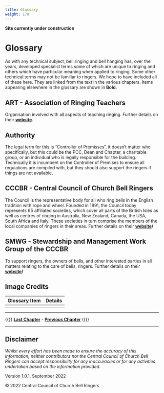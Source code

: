 ```yaml
---
title: Glossary
weight: 170
---
```


**Site currently under construction**

# Glossary

As with any technical subject, bell ringing and bell hanging has, over the years, developed specialist terms some of which are unique to ringing and others which have particular meaning when applied to ringing. Some other technical terms may not be familiar to ringers. We hope to have included all of these here. They are linked from the text in the various chapters. Items appearing elsewhere in the glossary are shown in **Bold**.

## ART - Association of Ringing Teachers

Organisation involved with all aspects of teaching ringing. Further details on their **[website](https://ringingteachers.org/)**.

## Authority 

The legal term for this is “Controller of Premisses”, it doesn’t matter who specifically, but this could be the PCC, Dean and Chapter, a charitable group, or an individual who is legally responsible for the building. Technically it is incumbent on the Controller of Premises to ensure all regulations are compiled with, but they should also support the ringers if things are not available.

## CCCBR - Central Council of Church Bell Ringers

The Council is the representative body for all who ring bells in the English tradition with rope and wheel. Founded in 1891, the Council today represents 65 affiliated societies, which cover all parts of the British Isles as well as centres of ringing in Australia, New Zealand, Canada, the USA, South Africa and Italy. These societies in turn comprise the members of the local companies of ringers in their areas. Further details on their **[website](https://cccbr.org.uk/about/workgroups/stewardship-and-management)/**

## SMWG - Stewardship and Management Work Group of the CCCBR

To support ringers, the owners of bells, and other interested parties in all matters relating to the care of bells, ringers. Further details on their **[website](https://cccbr.org.uk/about)/**

## Image Credits

| Glossary Item | Details | 
| :--- | --- | 
| | |

----

{{<hint info>}}
**[Last Chapter](../180-acks-and-sources/)** - **[Previous Chapter](../160-fault-finding/)**
{{</hint>}}

-----

## Disclaimer
 
*Whilst every effort has been made to ensure the accuracy of this information, neither contributors nor the Central Council of Church Bell Ringers can accept responsibility for any inaccuracies or for any activities undertaken based on the information provided.*

Version 1.0.1, September 2022

© 2022 Central Council of Church Bell Ringers
